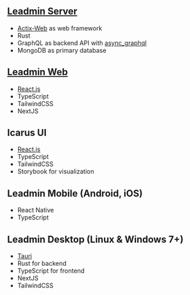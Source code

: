 ## **[Leadmin Server](https://github.com/CyCodeDE/Leadmin-Server)**
- [Actix-Web](https://actix.rs/) as web framework
- Rust
- GraphQL as backend API with [async_graphql](https://github.com/async-graphql/async-graphql)
- MongoDB as primary database

## **[Leadmin Web](https://github.com/CyCodeDE/Leadmin-Web)**
- [React.js](https://reactjs.org)
- TypeScript
- TailwindCSS
- NextJS

## **Icarus UI**
- [React.js](https://reactjs.org)
- TypeScript
- TailwindCSS
- Storybook for visualization

## **Leadmin Mobile (Android, iOS)**
- React Native
- TypeScript

## **Leadmin Desktop (Linux & Windows 7+)**
- [Tauri](https://tauri.studio/)
- Rust for backend
- TypeScript for frontend
- NextJS
- TailwindCSS
